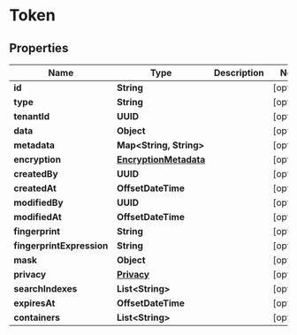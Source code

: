 

# Token


## Properties

| Name | Type | Description | Notes |
|------------ | ------------- | ------------- | -------------|
|**id** | **String** |  |  [optional] |
|**type** | **String** |  |  [optional] |
|**tenantId** | **UUID** |  |  [optional] |
|**data** | **Object** |  |  [optional] |
|**metadata** | **Map&lt;String, String&gt;** |  |  [optional] |
|**encryption** | [**EncryptionMetadata**](EncryptionMetadata.md) |  |  [optional] |
|**createdBy** | **UUID** |  |  [optional] |
|**createdAt** | **OffsetDateTime** |  |  [optional] |
|**modifiedBy** | **UUID** |  |  [optional] |
|**modifiedAt** | **OffsetDateTime** |  |  [optional] |
|**fingerprint** | **String** |  |  [optional] |
|**fingerprintExpression** | **String** |  |  [optional] |
|**mask** | **Object** |  |  [optional] |
|**privacy** | [**Privacy**](Privacy.md) |  |  [optional] |
|**searchIndexes** | **List&lt;String&gt;** |  |  [optional] |
|**expiresAt** | **OffsetDateTime** |  |  [optional] |
|**containers** | **List&lt;String&gt;** |  |  [optional] |



